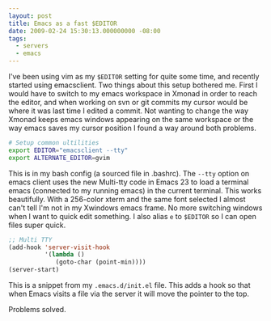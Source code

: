```yaml
---
layout: post
title: Emacs as a fast $EDITOR
date: 2009-02-24 15:30:13.000000000 -08:00
tags:
  - servers
  - emacs
---
```


I've been using vim as my `$EDITOR` setting for quite some time, and recently
started using emacsclient. Two things about this setup bothered me. First I
would have to switch to my emacs workspace in Xmonad in order to reach the
editor, and when working on svn or git commits my cursor would be where it was
last time I edited a commit. Not wanting to change the way Xmonad keeps emacs
windows appearing on the same workspace or the way emacs saves my cursor
position I found a way around both problems.

``` bash
# Setup common ultilities
export EDITOR="emacsclient --tty"
export ALTERNATE_EDITOR=gvim
```

This is in my bash config (a sourced file in .bashrc). The `--tty` option on
emacs client uses the new Multi-tty code in Emacs 23 to load a terminal emacs
(connected to my running emacs) in the current terminal. This works
beautifully. With a 256-color xterm and the same font selected I almost can't
tell I'm not in my Xwindows emacs frame. No more switching windows when I want
to quick edit something. I also alias `e` to `$EDITOR` so I can open files super
quick.

``` lisp
;; Multi TTY
(add-hook 'server-visit-hook
          '(lambda ()
             (goto-char (point-min))))
(server-start)
```

This is a snippet from my `.emacs.d/init.el` file. This adds a hook so that when
Emacs visits a file via the server it will move the pointer to the top.

Problems solved.
